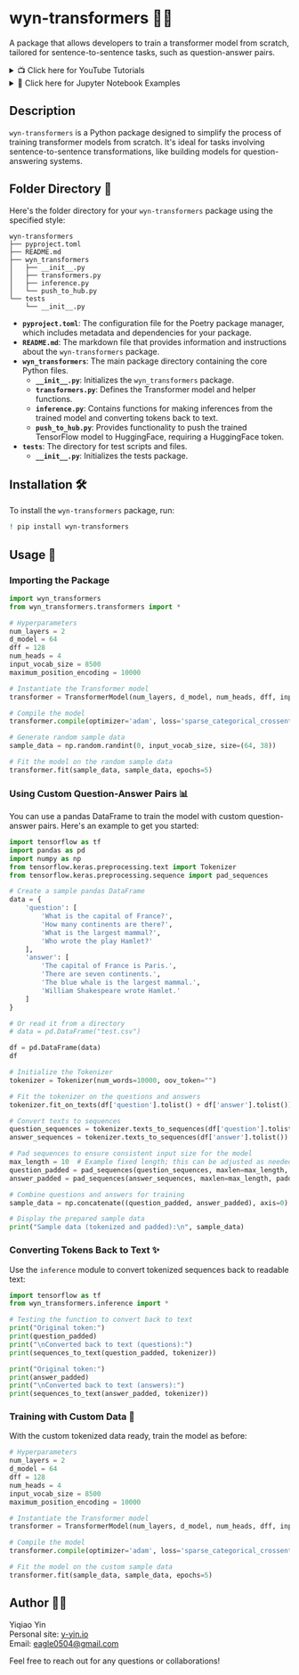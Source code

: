 # wyn-transformers 🧠✨

A package that allows developers to train a transformer model from scratch, tailored for sentence-to-sentence tasks, such as question-answer pairs.

<details>
<summary>📺 Click here for YouTube Tutorials</summary>

1. [Introduction to wyn-transformers](https://www.youtube.com)
2. [How to Train Your Transformer Model](https://www.youtube.com)
3. [Deploying Models with HuggingFace Hub](https://www.youtube.com)

*More tutorials coming soon!*

</details>

<details>
<summary>📓 Click here for Jupyter Notebook Examples</summary>

1. [Basic Transformer Training Example](./notebooks/Basic_Transformer_Training.ipynb)
2. [Advanced Techniques with Custom Data](./notebooks/Advanced_Techniques_with_Custom_Data.ipynb)
3. [Inference and Evaluation Methods](./notebooks/Inference_and_Evaluation_Methods.ipynb)
4. [Deploying to HuggingFace Hub](./notebooks/Deploying_to_HuggingFace_Hub.ipynb)

*Check the notebooks folder in the repository for more examples.*

</details>


## Description

`wyn-transformers` is a Python package designed to simplify the process of training transformer models from scratch. It's ideal for tasks involving sentence-to-sentence transformations, like building models for question-answering systems.

## Folder Directory 📁

Here's the folder directory for your `wyn-transformers` package using the specified style:

```
wyn-transformers
├── pyproject.toml
├── README.md
├── wyn_transformers
│   ├── __init__.py
│   ├── transformers.py
│   ├── inference.py
│   └── push_to_hub.py
└── tests
    └── __init__.py
```

- **`pyproject.toml`**: The configuration file for the Poetry package manager, which includes metadata and dependencies for your package.
- **`README.md`**: The markdown file that provides information and instructions about the `wyn-transformers` package.
- **`wyn_transformers`**: The main package directory containing the core Python files.
  - **`__init__.py`**: Initializes the `wyn_transformers` package.
  - **`transformers.py`**: Defines the Transformer model and helper functions.
  - **`inference.py`**: Contains functions for making inferences from the trained model and converting tokens back to text.
  - **`push_to_hub.py`**: Provides functionality to push the trained TensorFlow model to HuggingFace, requiring a HuggingFace token.
- **`tests`**: The directory for test scripts and files.
  - **`__init__.py`**: Initializes the tests package.

## Installation 🛠️

To install the `wyn-transformers` package, run:

```bash
! pip install wyn-transformers
```

## Usage 🚀

### Importing the Package

```python
import wyn_transformers
from wyn_transformers.transformers import *

# Hyperparameters
num_layers = 2
d_model = 64
dff = 128
num_heads = 4
input_vocab_size = 8500
maximum_position_encoding = 10000

# Instantiate the Transformer model
transformer = TransformerModel(num_layers, d_model, num_heads, dff, input_vocab_size, maximum_position_encoding)

# Compile the model
transformer.compile(optimizer='adam', loss='sparse_categorical_crossentropy', metrics=['accuracy'])

# Generate random sample data
sample_data = np.random.randint(0, input_vocab_size, size=(64, 38))

# Fit the model on the random sample data
transformer.fit(sample_data, sample_data, epochs=5)
```

### Using Custom Question-Answer Pairs 📊

You can use a pandas DataFrame to train the model with custom question-answer pairs. Here's an example to get you started:

```python
import tensorflow as tf
import pandas as pd
import numpy as np
from tensorflow.keras.preprocessing.text import Tokenizer
from tensorflow.keras.preprocessing.sequence import pad_sequences

# Create a sample pandas DataFrame
data = {
    'question': [
        'What is the capital of France?',
        'How many continents are there?',
        'What is the largest mammal?',
        'Who wrote the play Hamlet?'
    ],
    'answer': [
        'The capital of France is Paris.',
        'There are seven continents.',
        'The blue whale is the largest mammal.',
        'William Shakespeare wrote Hamlet.'
    ]
}

# Or read it from a directory
# data = pd.DataFrame("test.csv")

df = pd.DataFrame(data)
df

# Initialize the Tokenizer
tokenizer = Tokenizer(num_words=10000, oov_token="")

# Fit the tokenizer on the questions and answers
tokenizer.fit_on_texts(df['question'].tolist() + df['answer'].tolist())

# Convert texts to sequences
question_sequences = tokenizer.texts_to_sequences(df['question'].tolist())
answer_sequences = tokenizer.texts_to_sequences(df['answer'].tolist())

# Pad sequences to ensure consistent input size for the model
max_length = 10  # Example fixed length; this can be adjusted as needed
question_padded = pad_sequences(question_sequences, maxlen=max_length, padding='post')
answer_padded = pad_sequences(answer_sequences, maxlen=max_length, padding='post')

# Combine questions and answers for training
sample_data = np.concatenate((question_padded, answer_padded), axis=0)

# Display the prepared sample data
print("Sample data (tokenized and padded):\n", sample_data)
```

### Converting Tokens Back to Text ✨

Use the `inference` module to convert tokenized sequences back to readable text:

```python
import tensorflow as tf
from wyn_transformers.inference import *

# Testing the function to convert back to text
print("Original token:")
print(question_padded)
print("\nConverted back to text (questions):")
print(sequences_to_text(question_padded, tokenizer))

print("Original token:")
print(answer_padded)
print("\nConverted back to text (answers):")
print(sequences_to_text(answer_padded, tokenizer))
```

### Training with Custom Data 🔄

With the custom tokenized data ready, train the model as before:

```python
# Hyperparameters
num_layers = 2
d_model = 64
dff = 128
num_heads = 4
input_vocab_size = 8500
maximum_position_encoding = 10000

# Instantiate the Transformer model
transformer = TransformerModel(num_layers, d_model, num_heads, dff, input_vocab_size, maximum_position_encoding)

# Compile the model
transformer.compile(optimizer='adam', loss='sparse_categorical_crossentropy', metrics=['accuracy'])

# Fit the model on the custom sample data
transformer.fit(sample_data, sample_data, epochs=5)
```

## Author 👨‍💻

Yiqiao Yin  
Personal site: [y-yin.io](https://www.y-yin.io/)  
Email: eagle0504@gmail.com  

Feel free to reach out for any questions or collaborations!